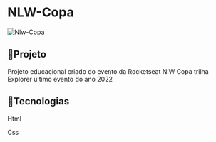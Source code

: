 # NLW-Copa
![Nlw-Copa](https://user-images.githubusercontent.com/116680360/201791536-c6258990-2313-434f-afba-7ee5602cad2a.png)

<h2>&#128640;Projeto</h2>
<p>Projeto educacional criado do evento da Rocketseat NlW Copa trilha Explorer ultimo evento do ano 2022 </p>

<h2>&#128640;Tecnologias</h2>
<p>Html</p>
<p>Css</p>
